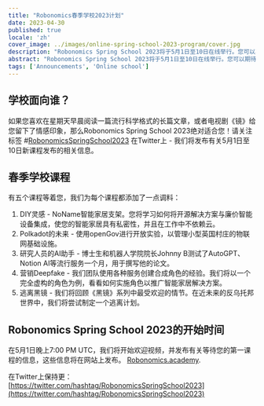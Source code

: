 ```yaml
---
title: "Robonomics春季学校2023计划"
date: 2023-04-30
published: true
locale: 'zh'
cover_image: ../images/online-spring-school-2023-program/cover.jpg
description: "Robonomics Spring School 2023将于5月1日至10日在线举行。您可以期待五个培训课程，每个课程都致力于应用最现代的互联网技术，用于个人、专业和家庭使用。"
abstract: "Robonomics Spring School 2023将于5月1日至10日在线举行。您可以期待五个培训课程，每个课程都致力于应用最现代的互联网技术，用于个人、专业和家庭使用。"
tags: ['Announcements', 'Online school']
---
```


## 学校面向谁？

如果您喜欢在星期天早晨阅读一篇流行科学格式的长篇文章，或者电视剧《镜》给您留下了情感印象，那么Robonomics Spring School 2023绝对适合您！请关注标签 #[RobonomicsSpringSchool2023](https://twitter.com/search?q=%2523RobonomicsSpringSchool2023) 在Twitter上 - 我们将发布有关5月1日至10日新课程发布的相关信息。

## 春季学校课程

有五个课程等着您，我们为每个课程都添加了一点调料：

1. DIY灵感 - NoName智能家居支架。您将学习如何将开源解决方案与廉价智能设备集成，使您的智能家居具有私密性，并且在工作中不依赖云。
2. Polkadot的未来 - 使用openGov进行开放实验，以管理小型英国村庄的物联网基础设施。
3. 研究人员的AI助手 - 博士生和机器人学院院长Johnny B测试了AutoGPT、Notion AI等流行服务一个月，用于撰写他的论文。
4. 营销Deepfake - 我们团队使用各种服务创建合成角色的经验。我们将以一个完全虚构的角色为例，看看如何实施角色以推广智能家居解决方案。
5. 逃离黑镜 - 我们将回顾《黑镜》系列中最受欢迎的情节。在近未来的反乌托邦世界中，我们将尝试制定一个逃离计划。

## Robonomics Spring School 2023的开始时间

在5月1日晚上7:00 PM UTC，我们将开始欢迎视频，并发布有关等待您的第一课程的信息，这些信息将在网站上发布。 [Robonomics.academy](http://robonomics.academy/).

在Twitter上保持更： [https://twitter.com/hashtag/RobonomicsSpringSchool2023](https://twitter.com/hashtag/RobonomicsSpringSchool2023)